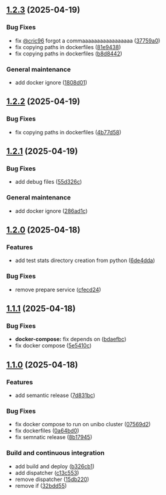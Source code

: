 ## [1.2.3](https://github.com/davidedomini/experiments-2025-acsos-marl-for-swarming-behaviors/compare/1.2.2...1.2.3) (2025-04-19)

### Bug Fixes

* fix [@cric96](https://github.com/cric96) forgot a commaaaaaaaaaaaaaaaaa ([37759a0](https://github.com/davidedomini/experiments-2025-acsos-marl-for-swarming-behaviors/commit/37759a072c452ad0b43e1e487b6745d6ec0b12ed))
* fix copying paths in dockerfiles ([81e9438](https://github.com/davidedomini/experiments-2025-acsos-marl-for-swarming-behaviors/commit/81e9438f29cd2eb7290199b79bcaee5d9f46509d))
* fix copying paths in dockerfiles ([b8d8442](https://github.com/davidedomini/experiments-2025-acsos-marl-for-swarming-behaviors/commit/b8d84425b7d512bc494dc3e98ca0a7e37bfdc23e))

### General maintenance

* add docker ignore ([1808d01](https://github.com/davidedomini/experiments-2025-acsos-marl-for-swarming-behaviors/commit/1808d01322263c68b076d1fd01aa981822b3b6e2))

## [1.2.2](https://github.com/davidedomini/experiments-2025-acsos-marl-for-swarming-behaviors/compare/1.2.1...1.2.2) (2025-04-19)

### Bug Fixes

* fix copying paths in dockerfiles ([4b77d58](https://github.com/davidedomini/experiments-2025-acsos-marl-for-swarming-behaviors/commit/4b77d589d82810736b1e57810f023cc7b356e7b0))

## [1.2.1](https://github.com/davidedomini/experiments-2025-acsos-marl-for-swarming-behaviors/compare/1.2.0...1.2.1) (2025-04-19)

### Bug Fixes

* add debug files ([55d326c](https://github.com/davidedomini/experiments-2025-acsos-marl-for-swarming-behaviors/commit/55d326cadec26490383c13f1f60b5ab9a66a6d81))

### General maintenance

* add docker ignore ([286ad1c](https://github.com/davidedomini/experiments-2025-acsos-marl-for-swarming-behaviors/commit/286ad1c206f343aa24d9309f81ffd1775e26f955))

## [1.2.0](https://github.com/davidedomini/experiments-2025-acsos-marl-for-swarming-behaviors/compare/1.1.1...1.2.0) (2025-04-18)

### Features

* add test stats directory creation from python ([6de4dda](https://github.com/davidedomini/experiments-2025-acsos-marl-for-swarming-behaviors/commit/6de4dda8e8d4e5a12d255b1db5c515d19fa09325))

### Bug Fixes

* remove prepare service ([cfecd24](https://github.com/davidedomini/experiments-2025-acsos-marl-for-swarming-behaviors/commit/cfecd243629e303e470fd8117f0c4e77400ce5dd))

## [1.1.1](https://github.com/davidedomini/experiments-2025-acsos-marl-for-swarming-behaviors/compare/1.1.0...1.1.1) (2025-04-18)

### Bug Fixes

* **docker-compose:** fix depends on ([bdaefbc](https://github.com/davidedomini/experiments-2025-acsos-marl-for-swarming-behaviors/commit/bdaefbcb0cb23d38c28791c2ea9457c9da1e5534))
* fix docker compose ([5e5410c](https://github.com/davidedomini/experiments-2025-acsos-marl-for-swarming-behaviors/commit/5e5410ce0d7f90d7640cd7367d95c793a75ed1af))

## [1.1.0](https://github.com/davidedomini/experiments-2025-coordination-marl-for-swarming-behaviors/compare/v1.0.1...1.1.0) (2025-04-18)

### Features

* add semantic release ([7d831bc](https://github.com/davidedomini/experiments-2025-coordination-marl-for-swarming-behaviors/commit/7d831bc3909d9d3cfb88c8bed7a70a7a3835cfc3))

### Bug Fixes

* fix docker compose to run on unibo cluster ([07569d2](https://github.com/davidedomini/experiments-2025-coordination-marl-for-swarming-behaviors/commit/07569d2bc93afc70d66d5698f85cd8444030b25c))
* fix dockerfiles ([0a64bd0](https://github.com/davidedomini/experiments-2025-coordination-marl-for-swarming-behaviors/commit/0a64bd03936cf0b1e6b97ec49df5b7871dc06e94))
* fix semnatic release ([8b17945](https://github.com/davidedomini/experiments-2025-coordination-marl-for-swarming-behaviors/commit/8b17945f2ff10be60d16d4ad5706cf31732b4787))

### Build and continuous integration

* add build and deploy ([b326cb1](https://github.com/davidedomini/experiments-2025-coordination-marl-for-swarming-behaviors/commit/b326cb1e8f67b86c5b27d5a9edc2d893c5d41686))
* add dispatcher ([c13c553](https://github.com/davidedomini/experiments-2025-coordination-marl-for-swarming-behaviors/commit/c13c553ce339290fcf09fefde7c11485ae4fb637))
* remove dispatcher ([15db220](https://github.com/davidedomini/experiments-2025-coordination-marl-for-swarming-behaviors/commit/15db220b93c56f0a3561bc965d98d611dc5c35f6))
* remove if ([32bdd55](https://github.com/davidedomini/experiments-2025-coordination-marl-for-swarming-behaviors/commit/32bdd55956582994fc571323966f46533a506de3))
